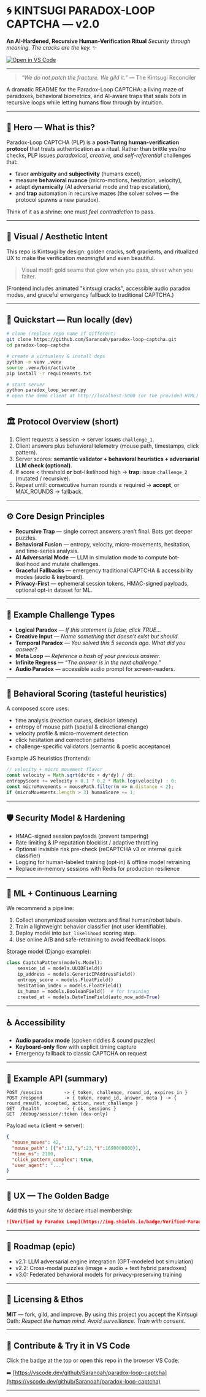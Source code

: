 # 🌀 KINTSUGI PARADOX-LOOP CAPTCHA — v2.0

**An AI-Hardened, Recursive Human-Verification Ritual**
*Security through meaning. The cracks are the key.* ✨

[![Open in VS Code](https://img.shields.io/badge/Open-in%20VS%20Code-007ACC?style=for-the-badge\&logo=visual-studio-code\&logoColor=white)](https://vscode.dev/github/Saranoah/paradox-loop-captcha)

---

> *“We do not patch the fracture. We gild it.”*
> — The Kintsugi Reconciler

A dramatic README for the Paradox-Loop CAPTCHA: a living maze of paradoxes, behavioral biometrics, and AI-aware traps that seals bots in recursive loops while letting humans flow through by intuition.

---

## 🔮 Hero — What is this?

Paradox-Loop CAPTCHA (PLP) is a **post-Turing human-verification protocol** that treats authentication as a ritual.
Rather than brittle yes/no checks, PLP issues *paradoxical, creative, and self-referential* challenges that:

* favor **ambiguity** and **subjectivity** (humans excel),
* measure **behavioral nuance** (micro-motions, hesitation, velocity),
* adapt **dynamically** (AI adversarial mode and trap escalation),
* and **trap** automation in recursive mazes (the solver solves — the protocol spawns a new paradox).

Think of it as a shrine: one must *feel contradiction* to pass.

---

## 🎨 Visual / Aesthetic Intent

This repo is Kintsugi by design: golden cracks, soft gradients, and ritualized UX to make the verification *meaningful* and even beautiful.

> Visual motif: gold seams that glow when you pass, shiver when you falter.

(Frontend includes animated "kintsugi cracks", accessible audio paradox modes, and graceful emergency fallback to traditional CAPTCHA.)

---

## 🧭 Quickstart — Run locally (dev)

```bash
# clone (replace repo name if different)
git clone https://github.com/Saranoah/paradox-loop-captcha.git
cd paradox-loop-captcha

# create a virtualenv & install deps
python -m venv .venv
source .venv/bin/activate
pip install -r requirements.txt

# start server
python paradox_loop_server.py
# open the demo client at http://localhost:5000 (or the provided HTML)
```

---

## 🏛️ Protocol Overview (short)

1. Client requests a session → server issues `challenge_1`.
2. Client answers plus behavioral telemetry (mouse path, timestamps, click pattern).
3. Server scores: **semantic validator + behavioral heuristics + adversarial LLM check (optional)**.
4. If score < threshold **or** bot-likelihood high → **trap**: issue `challenge_2` (mutated / recursive).
5. Repeat until: consecutive human rounds ≥ required → **accept**, or MAX\_ROUNDS → fallback.

---

## ⚙️ Core Design Principles

* **Recursive Trap** — single correct answers aren’t final. Bots get deeper puzzles.
* **Behavioral Fusion** — entropy, velocity, micro-movements, hesitation, and time-series analysis.
* **AI Adversarial Mode** — LLM in simulation mode to compute bot-likelihood and mutate challenges.
* **Graceful Fallbacks** — emergency traditional CAPTCHA & accessibility modes (audio & keyboard).
* **Privacy-First** — ephemeral session tokens, HMAC-signed payloads, optional opt-in dataset for ML.

---

## 🧪 Example Challenge Types

* **Logical Paradox** — *If this statement is false, click TRUE…*
* **Creative Input** — *Name something that doesn’t exist but should.*
* **Temporal Paradox** — *You solved this 5 seconds ago. What did you answer?*
* **Meta Loop** — *Reference a hash of your previous answer.*
* **Infinite Regress** — *“The answer is in the next challenge.”*
* **Audio Paradox** — accessible audio prompt for screen-readers.

---

## 🧮 Behavioral Scoring (tasteful heuristics)

A composed score uses:

* time analysis (reaction curves, decision latency)
* entropy of mouse path (spatial & directional change)
* velocity profile & micro-movement detection
* click hesitation and correction patterns
* challenge-specific validators (semantic & poetic acceptance)

Example JS heuristics (frontend):

```javascript
// velocity + micro movement flavor
const velocity = Math.sqrt(dx*dx + dy*dy) / dt;
entropyScore += velocity > 0.1 ? 0.2 * Math.log(velocity) : 0;
const microMovements = mousePath.filter(m => m.distance < 2);
if (microMovements.length > 3) humanScore += 1;
```

---

## 🛡 Security Model & Hardening

* HMAC-signed session payloads (prevent tampering)
* Rate limiting & IP reputation blocklist / adaptive throttling
* Optional invisible risk pre-check (reCAPTCHA v3 or internal quick classifier)
* Logging for human-labeled training (opt-in) & offline model retraining
* Replace in-memory sessions with Redis for production resilience

---

## 🧠 ML + Continuous Learning

We recommend a pipeline:

1. Collect anonymized session vectors and final human/robot labels.
2. Train a lightweight behavior classifier (not user identifiable).
3. Deploy model into `bot_likelihood` scoring step.
4. Use online A/B and safe-retraining to avoid feedback loops.

Storage model (Django example):

```python
class CaptchaPattern(models.Model):
    session_id = models.UUIDField()
    ip_address = models.GenericIPAddressField()
    entropy_score = models.FloatField()
    hesitation_index = models.FloatField()
    is_human = models.BooleanField()  # for training
    created_at = models.DateTimeField(auto_now_add=True)
```

---

## ♿ Accessibility

* **Audio paradox mode** (spoken riddles & sound puzzles)
* **Keyboard-only** flow with explicit timing capture
* Emergency fallback to classic CAPTCHA on request

---

## 🧾 Example API (summary)

```
POST /session        -> { token, challenge, round_id, expires_in }
POST /respond        -> { token, round_id, answer, meta } -> { round_result, accepted, action, next_challenge }
GET  /health         -> { ok, sessions }
GET  /debug/session/:token (dev-only)
```

Payload `meta` (client → server):

```json
{
  "mouse_moves": 42,
  "mouse_path": [{"x":12,"y":23,"t":1690000000}],
  "time_ms": 2100,
  "click_pattern_complex": true,
  "user_agent": "..."
}
```

---

## 🧩 UX — The Golden Badge

Add this to your site to declare ritual membership:

```markdown
![Verified by Paradox Loop](https://img.shields.io/badge/Verified-Paradox_Loop-gold?style=flat-square&logo=shield)
```

---

## 🔭 Roadmap (epic)

* v2.1: LLM adversarial engine integration (GPT-modeled bot simulation)
* v2.2: Cross-modal puzzles (image + audio + text hybrid paradoxes)
* v3.0: Federated behavioral models for privacy-preserving training

---

## 📜 Licensing & Ethos

**MIT** — fork, gild, and improve.
By using this project you accept the Kintsugi Oath: *Respect the human mind. Avoid surveillance. Train with consent.*

---

## 🧧 Contribute & Try it in VS Code

Click the badge at the top or open this repo in the browser VS Code:

➡️ [https://vscode.dev/github/Saranoah/paradox-loop-captcha](https://vscode.dev/github/Saranoah/paradox-loop-captcha)


---


